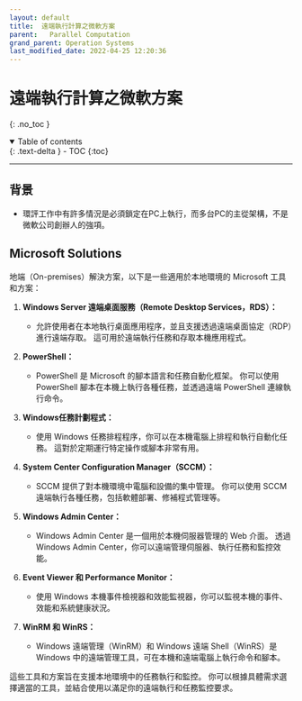 ```yaml
---
layout: default
title:  遠端執行計算之微軟方案
parent:   Parallel Computation
grand_parent: Operation Systems
last_modified_date: 2022-04-25 12:20:36
---
```


# 遠端執行計算之微軟方案
{: .no_toc }

<details open markdown="block">
  <summary>
    Table of contents
  </summary>
  {: .text-delta }
- TOC
{:toc}
</details>

---

## 背景

- 環評工作中有許多情況是必須鎖定在PC上執行，而多台PC的主從架構，不是微軟公司創辦人的強項。

## Microsoft Solutions

地端（On-premises）解決方案，以下是一些適用於本地環境的 Microsoft 工具和方案：

1. **Windows Server 遠端桌面服務（Remote Desktop Services，RDS）：**
    - 允許使用者在本地執行桌面應用程序，並且支援透過遠端桌面協定（RDP）進行遠端存取。 這可用於遠端執行任務和存取本機應用程式。

2. **PowerShell：**
    - PowerShell 是 Microsoft 的腳本語言和任務自動化框架。 你可以使用 PowerShell 腳本在本機上執行各種任務，並透過遠端 PowerShell 連線執行命令。

3. **Windows任務計劃程式：**
    - 使用 Windows 任務排程程序，你可以在本機電腦上排程和執行自動化任務。 這對於定期運行特定操作或腳本非常有用。

4. **System Center Configuration Manager（SCCM）：**
    - SCCM 提供了對本機環境中電腦和設備的集中管理。 你可以使用 SCCM 遠端執行各種任務，包括軟體部署、修補程式管理等。

5. **Windows Admin Center：**
    - Windows Admin Center 是一個用於本機伺服器管理的 Web 介面。 透過 Windows Admin Center，你可以遠端管理伺服器、執行任務和監控效能。

6. **Event Viewer 和 Performance Monitor：**
    - 使用 Windows 本機事件檢視器和效能監視器，你可以監視本機的事件、效能和系統健康狀況。

7. **WinRM 和 WinRS：**
    - Windows 遠端管理（WinRM）和 Windows 遠端 Shell（WinRS）是 Windows 中的遠端管理工具，可在本機和遠端電腦上執行命令和腳本。

這些工具和方案旨在支援本地環境中的任務執行和監控。 你可以根據具體需求選擇適當的工具，並結合使用以滿足你的遠端執行和任務監控要求。
